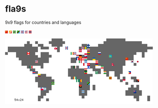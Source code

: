 fla9s
=====

9x9 flags for countries and languages

![](/countries/cn.png)
![](/countries/bt.png)
![](/countries/br.png)
![](/countries/tz.png)
![](/countries/is.png)
![](/countries/us.png)
![](/countries/th.png)

![](map.png)
